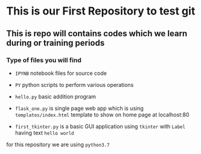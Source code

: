 # This is our First Repository to test git
## This is repo will contains codes which we learn during or training periods

### Type of files you will find

- `IPYNB` notebook files for source code
- `PY` python scripts to perform various operations

- `hello.py` basic addition program
- `flask_one.py` is single page web app which is using `templates/index.html` template to show on home page at localhost:80

- `first_tkinter.py` is a basic GUI application using `tkinter` with `Label` having text `hello world`


for this repository we are using `python3.7`

